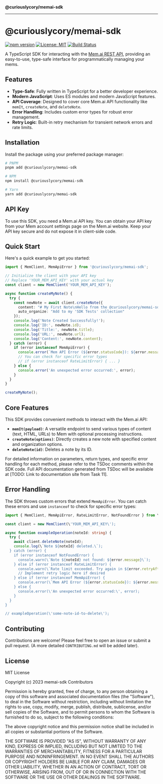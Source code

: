 **@curiouslycory/memai-sdk**

***

# @curiouslycory/memai-sdk

[![npm version](https://badge.fury.io/js/%40curiouslycory%2Fmemai-sdk.svg)](https://badge.fury.io/js/%40curiouslycory%2Fmemai-sdk)
[![License: MIT](https://img.shields.io/badge/License-MIT-yellow.svg)](https://opensource.org/licenses/MIT)
[![Build Status](https://github.com/CuriouslyCory/memai-sdk/actions/workflows/main.yml/badge.svg)](https://github.com/CuriouslyCory/memai-sdk/actions/workflows/main.yml)

A TypeScript SDK for interacting with the [Mem.ai REST API](https://mem.ai), providing an easy-to-use, type-safe interface for programmatically managing your mems.

## Features

- **Type-Safe**: Fully written in TypeScript for a better developer experience.
- **Modern JavaScript**: Uses ES modules and modern JavaScript features.
- **API Coverage**: Designed to cover core Mem.ai API functionality like `memIt`, `createNote`, and `deleteNote`.
- **Error Handling**: Includes custom error types for robust error management.
- **Retry Logic**: Built-in retry mechanism for transient network errors and rate limits.

## Installation

Install the package using your preferred package manager:

```bash
# PNPM
pnpm add @curiouslycory/memai-sdk

# NPM
npm install @curiouslycory/memai-sdk

# Yarn
yarn add @curiouslycory/memai-sdk
```

## API Key

To use this SDK, you need a Mem.ai API key. You can obtain your API key from your Mem account settings page on the Mem.ai website. Keep your API key secure and do not expose it in client-side code.

## Quick Start

Here\'s a quick example to get you started:

```typescript
import { MemClient, MemApiError } from '@curiouslycory/memai-sdk';

// Initialize the client with your API key
// Replace 'YOUR_MEM_API_KEY' with your actual key
const client = new MemClient('YOUR_MEM_API_KEY');

async function createMyNote() {
  try {
    const newNote = await client.createNote({
      content: "# My First Note\nHello from the @curiouslycory/memai-sdk!",
      auto_organize: "Add to my 'SDK Tests' collection"
    });
    console.log('Note Created Successfully!');
    console.log('ID:', newNote.id);
    console.log('Title:', newNote.title);
    console.log('URL:', newNote.url);
    console.log('Content:', newNote.content);
  } catch (error) {
    if (error instanceof MemApiError) {
      console.error(`Mem API Error (${error.statusCode}): ${error.message}`);
      // You can check for specific error types
      // if (error instanceof RateLimitError) { ... }
    } else {
      console.error('An unexpected error occurred:', error);
    }
  }
}

createMyNote();
```

## Core Features

This SDK provides convenient methods to interact with the Mem.ai API:

-   **`memIt(payload)`**: A versatile endpoint to send various types of content (text, HTML, URLs) to Mem with optional processing instructions.
-   **`createNote(options)`**: Directly creates a new note with specified content and organization options.
-   **`deleteNote(id)`**: Deletes a note by its ID.

For detailed information on parameters, return types, and specific error handling for each method, please refer to the TSDoc comments within the SDK code. Full API documentation generated from TSDoc will be available at [TODO: Link to documentation site from Task 11].

## Error Handling

The SDK throws custom errors that extend `MemApiError`. You can catch these errors and use `instanceof` to check for specific error types:

```typescript
import { MemClient, MemApiError, RateLimitError, NotFoundError } from \'@curiouslycory/memai-sdk\';

const client = new MemClient(\'YOUR_MEM_API_KEY\');

async function exampleOperation(noteId: string) {
  try {
    await client.deleteNote(noteId);
    console.log(\`Note ${noteId} deleted.\`);
  } catch (error) {
    if (error instanceof NotFoundError) {
      console.warn(\`Note ${noteId} not found: ${error.message}\`);
    } else if (error instanceof RateLimitError) {
      console.warn(\`Rate limit exceeded. Try again in ${error.retryAfter} seconds.\`);
      // Implement retry logic here if desired
    } else if (error instanceof MemApiError) {
      console.error(\`Mem API Error (${error.statusCode}): ${error.message}\`);
    } else {
      console.error(\'An unexpected error occurred:\', error);
    }
  }
}

// exampleOperation(\'some-note-id-to-delete\');
```

## Contributing

Contributions are welcome! Please feel free to open an issue or submit a pull request. (A more detailed `CONTRIBUTING.md` will be added later).

## License

MIT License

Copyright (c) 2023 memai-sdk Contributors

Permission is hereby granted, free of charge, to any person obtaining a copy
of this software and associated documentation files (the "Software"), to deal
in the Software without restriction, including without limitation the rights
to use, copy, modify, merge, publish, distribute, sublicense, and/or sell
copies of the Software, and to permit persons to whom the Software is
furnished to do so, subject to the following conditions:

The above copyright notice and this permission notice shall be included in all
copies or substantial portions of the Software.

THE SOFTWARE IS PROVIDED "AS IS", WITHOUT WARRANTY OF ANY KIND, EXPRESS OR
IMPLIED, INCLUDING BUT NOT LIMITED TO THE WARRANTIES OF MERCHANTABILITY,
FITNESS FOR A PARTICULAR PURPOSE AND NONINFRINGEMENT. IN NO EVENT SHALL THE
AUTHORS OR COPYRIGHT HOLDERS BE LIABLE FOR ANY CLAIM, DAMAGES OR OTHER
LIABILITY, WHETHER IN AN ACTION OF CONTRACT, TORT OR OTHERWISE, ARISING FROM,
OUT OF OR IN CONNECTION WITH THE SOFTWARE OR THE USE OR OTHER DEALINGS IN THE
SOFTWARE. 
